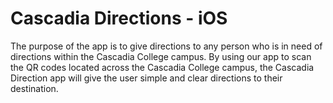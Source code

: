 Cascadia Directions - iOS
==================
The purpose of the app is to give directions to any person who is in need of directions within the Cascadia College campus.  By using our app to scan the QR codes located across the Cascadia College campus, the Cascadia Direction app will give the user simple and clear directions to their destination.

